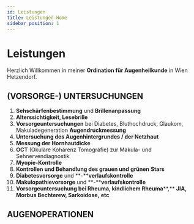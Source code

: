 ```yaml
---
id: Leistungen
title: Leistungen-Home
sidebar_position: 1
---
```


# Leistungen

Herzlich Willkommen in meiner **Ordination für Augenheilkunde** in Wien Hetzendorf.



## (VORSORGE-) UNTERSUCHUNGEN

1. **Sehschärfenbestimmung** und **Brillenanpassung** 
2. **Alterssichtigkeit, Lesebrille**
3. **Vorsorgeuntersuchungen** bei Diabetes, Bluthochdruck, Glaukom, Makuladegeneration **Augendruckmessung** 
4. **Untersuchung des Augenhintergrundes / der Netzhaut** 
5. **Messung der Hornhautdicke** 
6. **OCT** (Okuläre Kohärenz Tomografie) zur Makula- und Sehnervendiagnostik
7. **Myopie-Kontrolle** 
8. **Kontrollen und Behandlung des grauen und** **grünen** **Stars** 
9. **Diabetesvorsorge** und **-****verlaufskontrolle**
10. **Makulopathievorsorge** und **-****verlaufskontrolle**
11. **Vorsorgeuntersuchung bei Rheuma, kindlichem Rheuma****,** **JIA, Morbus Bechterew, Sarkoidose,** **etc**

## AUGENOPERATIONEN
